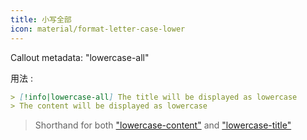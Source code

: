 ```yaml
---
title: 小写全部
icon: material/format-letter-case-lower
---
```


Callout metadata: "lowercase-all"

用法 :

```md
> [!info|lowercase-all] The title will be displayed as lowercase
> The content will be displayed as lowercase
```
> Shorthand for both ["lowercase-content"](../content-styling/page-5.md)
> and ["lowercase-title"](../title-styling/page-15.md)
